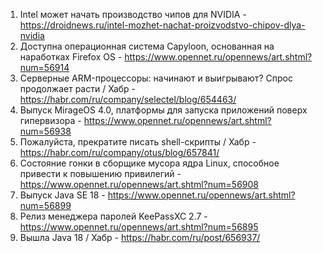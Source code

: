 1. Intel может начать производство чипов для NVIDIA - https://droidnews.ru/intel-mozhet-nachat-proizvodstvo-chipov-dlya-nvidia
1. Доступна операционная система Capyloon, основанная на наработках Firefox OS - https://www.opennet.ru/opennews/art.shtml?num=56914
1. Серверные ARM-процессоры: начинают и выигрывают? Спрос продолжает расти / Хабр - https://habr.com/ru/company/selectel/blog/654463/
1. Выпуск MirageOS 4.0, платформы для запуска приложений поверх гипервизора - https://www.opennet.ru/opennews/art.shtml?num=56938
1. Пожалуйста, прекратите писать shell-скрипты / Хабр - https://habr.com/ru/company/otus/blog/657841/
1. Состояние гонки в сборщике мусора ядра Linux, способное привести к повышению привилегий - https://www.opennet.ru/opennews/art.shtml?num=56908
1. Выпуск Java SE 18 - https://www.opennet.ru/opennews/art.shtml?num=56899
1. Релиз менеджера паролей KeePassXC 2.7 - https://www.opennet.ru/opennews/art.shtml?num=56895
1. Вышла Java 18 / Хабр - https://habr.com/ru/post/656937/
